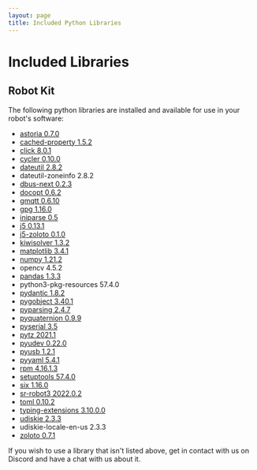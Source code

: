 ```yaml
---
layout: page
title: Included Python Libraries
---
```


Included Libraries
==================

Robot Kit
---------

The following python libraries are installed and available for use in your robot's software:

* [astoria 0.7.0](https://pypi.org/project/astoria)
* [cached-property 1.5.2](https://pypi.org/project/cached-property)
* [click 8.0.1](https://pypi.org/project/click)
* [cycler 0.10.0](https://pypi.org/project/cycler)
* [dateutil 2.8.2](https://pypi.org/project/python-dateutil/)
* dateutil-zoneinfo 2.8.2
* [dbus-next 0.2.3](https://pypi.org/project/dbus-next)
* [docopt 0.6.2](https://pypi.org/project/docopt)
* [gmqtt 0.6.10](https://pypi.org/project/gmqtt)
* [gpg 1.16.0](https://pypi.org/project/gpg)
* [iniparse 0.5](https://pypi.org/project/iniparse)
* [j5 0.13.1](https://pypi.org/project/j5)
* [j5-zoloto 0.1.0](https://pypi.org/project/j5-zoloto)
* [kiwisolver 1.3.2](https://pypi.org/project/kiwisolver)
* [matplotlib 3.4.1](https://pypi.org/project/matplotlib)
* [numpy 1.21.2](https://pypi.org/project/numpy)
* opencv 4.5.2
* [pandas 1.3.3](https://pypi.org/project/pandas)
* python3-pkg-resources 57.4.0
* [pydantic 1.8.2](https://pypi.org/project/pydantic)
* [pygobject 3.40.1](https://pypi.org/project/PyGObject/)
* [pyparsing 2.4.7](https://pypi.org/project/pyparsing)
* [pyquaternion 0.9.9](https://pypi.org/project/pyquaternion)
* [pyserial 3.5](https://pypi.org/project/pyserial)
* [pytz 2021.1](https://pypi.org/project/pytz)
* [pyudev 0.22.0](https://pypi.org/project/pyudev)
* [pyusb 1.2.1](https://pypi.org/project/pyusb)
* [pyyaml 5.4.1](https://pypi.org/project/PyYAML/)
* [rpm 4.16.1.3](https://pypi.org/project/rpm)
* [setuptools 57.4.0](https://pypi.org/project/setuptools)
* [six 1.16.0](https://pypi.org/project/six)
* [sr-robot3 2022.0.2](https://pypi.org/project/sr.robot3/)
* [toml 0.10.2](https://pypi.org/project/toml)
* [typing-extensions 3.10.0.0](https://pypi.org/project/typing-extensions)
* [udiskie 2.3.3](https://pypi.org/project/udiskie)
* udiskie-locale-en-us 2.3.3
* [zoloto 0.7.1](https://pypi.org/project/zoloto)

If you wish to use a library that isn't listed above, get in contact with us on Discord and have a chat with us about it.
